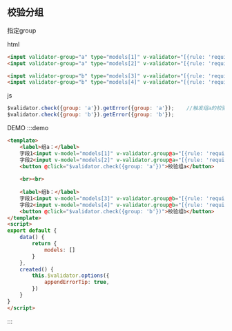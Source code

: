 ## 校验分组
指定group

html
```html
<input validator-group="a" type="models[1]" v-validator="[{rule: 'required'}]">
<input validator-group="a" type="models[2]" v-validator="[{rule: 'required'}]">

<input validator-group="b" type="models[3]" v-validator="[{rule: 'required'}]">
<input validator-group="b" type="models[4]" v-validator="[{rule: 'required'}]">
```

js
```javascript
$validator.check({group: 'a'}).getError({group: 'a'});    //触发组a的校验，并获取组a的错误信息
$validator.check({group: 'b'}).getError({group: 'b'});
```
<style lang=scss>
    .validator-has-error {
        border: 1px solid red;
         & + span {
             color: red;
             margin-left: .5em;
         }
    }
    input {
        outline: none;
    }
</style>

<script>
    export default {
        data() {
            return {
                models: []
            }
        },
        created() {
            this.$validator.options({
                rules: {
                    rule1: function(value, args) {
                        return /abc/.test(value)
                    },
                    rule2: /abc/
                },
                messages: {
                    rule1: 'rule1 error',
                    rule2: function(value, args) {
                        return `rule2 error  value: ${value}  args: ${JSON.stringify(args)}`
                    }
                },
                appendErrorTip: true,
            })
        }
    }
</script>

DEMO
:::demo
```html
<template>
    <label>组a：</label>
    字段1<input v-model="models[1]" v-validator.group@a="[{rule: 'required'}]">
    字段2<input v-model="models[2]" v-validator.group@a="[{rule: 'required'}]">
    <button @click="$validator.check({group: 'a'})">校验组a</button>
    
    <br><br>
    
    <label>组b：</label>
    字段1<input v-model="models[3]" v-validator.group@b="[{rule: 'required'}]">
    字段2<input v-model="models[4]" v-validator.group@b="[{rule: 'required'}]">
    <button @click="$validator.check({group: 'b'})">校验组b</button>
</template>
<script>
export default {
    data() {
        return {
            models: []
        }
    },
    created() {
        this.$validator.options({
            appendErrorTip: true,
        })
    }
}
</script>
```
:::

